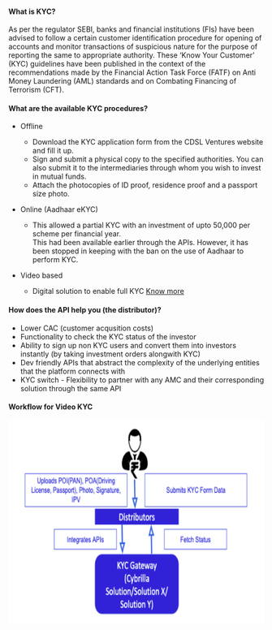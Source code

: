 #### What is KYC?

As per the regulator SEBI, banks and financial institutions (FIs) have been advised to follow a certain customer identification procedure for opening of accounts and monitor transactions of suspicious nature for the purpose of reporting the same to appropriate authority. These ‘Know Your Customer’ (KYC) guidelines have been published in the context of the recommendations made 
by the Financial Action Task Force (FATF) on Anti Money Laundering (AML) standards and on Combating Financing of Terrorism (CFT).

<!--
#### Components of KYC

For the purpose of KYC Norms - 
- ‘Customer’ is defined as a person who is engaged in a financial transaction or activity with a reporting entity and includes a person on whose behalf the person who is engaged in the transaction or activity, is acting.
- 'OVD' means the passport, the driving licence, the Permanent Account Number (PAN) Card, the Voter's Identity Card issued by the Election Commission of India, job card issued by NREGA duly signed by an officer of the State Government, letter issued by the Unique Identification Authority of India containing details of name, address and Aadhaar number, or any other document as notified by the Central Government in consultation with the Regulator.
- Customer Due Diligence requirements (CDD) while opening accounts are to obtain one certified copy of an officially valid document, one recent photograph and such other documents pertaining to the nature of business and financial status of the customer as may be required by the bank/FI.
-->

#### What are the available KYC procedures?

- Offline
	- Download the KYC application form from the CDSL Ventures website and fill it up.
	- Sign and submit a physical copy to the specified authorities. You can also submit it to the intermediaries through whom you wish to invest in mutual funds.
	- Attach the photocopies of ID proof, residence proof and a passport size photo.

- Online (Aadhaar eKYC)
	- This allowed a partial KYC with an investment of upto 50,000 per scheme per financial year.<br>This had been available earlier through the APIs. However, it has been stopped in keeping with the ban on the use of Aadhaar to perform KYC.

- Video based
	- Digital solution to enable full KYC [Know more](../../pages/workflows/video-kyc-steps)

#### How does the API help you (the distributor)?

- Lower CAC (customer acqusition costs)
- Functionality to check the KYC status of the investor
- Ability to sign up non KYC users and convert them into investors instantly (by taking investment orders alongwith KYC)
- Dev friendly APIs that abstract the complexity of the underlying entities that the platform connects with
- KYC switch - Flexibility to partner with any AMC and their corresponding solution through the same API


#### Workflow for Video KYC
<img src=../../distributor_kyc.png height="400" width="800">